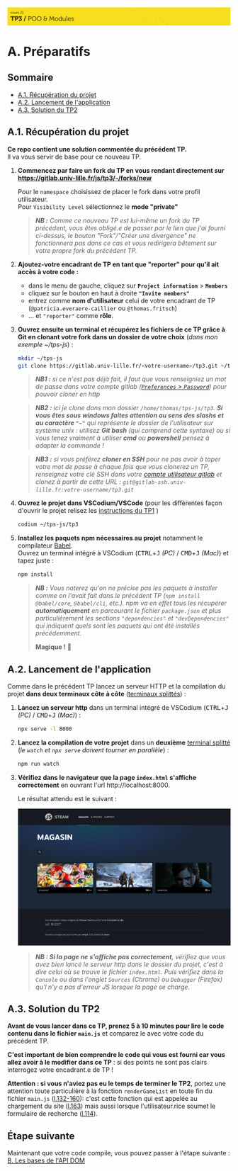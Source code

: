 <img src="images/readme/header-small.jpg" >

# A. Préparatifs <!-- omit in toc -->

## Sommaire <!-- omit in toc -->
- [A.1. Récupération du projet](#a1-récupération-du-projet)
- [A.2. Lancement de l'application](#a2-lancement-de-lapplication)
- [A.3. Solution du TP2](#a3-solution-du-tp2)

## A.1. Récupération du projet

**Ce repo contient une solution commentée du précédent TP.** <br>
Il va vous servir de base pour ce nouveau TP.

1. **Commencez par faire un fork du TP en vous rendant directement sur https://gitlab.univ-lille.fr/js/tp3/-/forks/new**

	Pour le `namespace` choisissez de placer le fork dans votre profil utilisateur.\
	Pour `Visibility Level` sélectionnez le **mode "private"**

	> _**NB :** Comme ce nouveau TP est lui-même un fork du TP précédent, vous êtes obligé.e de passer par le lien que j'ai fourni ci-dessus, le bouton "Fork"/"Créer une divergence" ne fonctionnera pas dans ce cas et vous redirigera bêtement sur votre propre fork du précédent TP._

2. **Ajoutez-votre encadrant de TP en tant que "reporter" pour qu'il ait accès à votre code :**
	- dans le menu de gauche, cliquez sur **`Project information`** > **`Members`**
	- cliquez sur le bouton en haut à droite **`"Invite members"`**
	- entrez comme **nom d'utilisateur** celui de votre encadrant de TP (`@patricia.everaere-caillier` ou `@thomas.fritsch`)
	- ... et `"reporter"` comme **rôle**.

3. **Ouvrez ensuite un terminal et récupérez les fichiers de ce TP grâce à Git en clonant votre fork dans un dossier de votre choix** (_dans mon exemple ~/tps-js_) :
	```bash
	mkdir ~/tps-js
	git clone https://gitlab.univ-lille.fr/<votre-username>/tp3.git ~/tps-js/tp3
	```

	> _**NB1 :** si ce n'est pas déjà fait, il faut que vous renseigniez un mot de passe dans votre compte gitlab ([`Preferences` > `Password`](https://gitlab.univ-lille.fr/-/profile/password/edit)) pour pouvoir cloner en http_

	> _**NB2 :** ici je clone dans mon dossier `/home/thomas/tps-js/tp3`. **Si vous êtes sous windows faites attention au sens des slashs et au caractère `"~"`** qui représente le dossier de l'utilisateur sur système unix : utilisez **Git bash** (qui comprend cette syntaxe) ou si vous tenez vraiment à utiliser **cmd** ou **powershell** pensez à adapter la commande !_

	> _**NB3 :** si vous préférez **cloner en SSH** pour ne pas avoir à taper votre mot de passe à chaque fois que vous clonerez un TP, renseignez votre clé SSH dans votre [compte utilisateur gitlab](https://gitlab.univ-lille.fr/-/profile/keys) et clonez à partir de cette URL : `git@gitlab-ssh.univ-lille.fr:votre-username/tp3.git`_


4. **Ouvrez le projet dans VSCodium/VSCode** (pour les différentes façon d'ouvrir le projet relisez les [instructions du TP1](https://gitlab.univ-lille.fr/js/tp1/-/blob/main/A-preparatifs.md#a5-ouvrir-le-projet-dans-vscodium) )
	```bash
	codium ~/tps-js/tp3
	```

5. **Installez les paquets npm nécessaires au projet** notamment le compilateur [Babel](https://babeljs.io).<br>
	Ouvrez un terminal intégré à VSCodium (<kbd>CTRL</kbd>+<kbd>J</kbd> *(PC)* / <kbd>CMD</kbd>+<kbd>J</kbd> *(Mac)*) et tapez juste :
	```bash
	npm install
	```

	> _**NB :** Vous noterez qu'on ne précise pas les paquets à installer comme on l'avait fait dans le précédent TP (`npm install @babel/core`, `@babel/cli`, etc.). npm va en effet tous les récupérer **automatiquement** en parcourant le fichier `package.json` et plus particulièrement les sections `"dependencies"` et `"devDependencies"` qui indiquent quels sont les paquets qui ont été installés précédemment._
	>
	> **Magique !** 🙌

## A.2. Lancement de l'application

Comme dans le précédent TP lancez un serveur HTTP et la compilation du projet **dans deux terminaux côte à côte** ([terminaux splittés](https://code.visualstudio.com/docs/editor/integrated-terminal#_terminal-splitting)) :

1. **Lancez un serveur http** dans un terminal intégré de VSCodium (<kbd>CTRL</kbd>+<kbd>J</kbd> *(PC)* / <kbd>CMD</kbd>+<kbd>J</kbd> *(Mac)*) :
	```bash
	npx serve -l 8000
	```

2. **Lancez la compilation de votre projet** dans un **deuxième** [terminal splitté](https://code.visualstudio.com/docs/editor/integrated-terminal#_terminal-splitting) (*le `watch` et `npx serve` doivent tourner en parallèle*) :
	```bash
	npm run watch
	```

3. **Vérifiez dans le navigateur que la page `index.html` s'affiche correctement** en ouvrant l'url http://localhost:8000.

	Le résultat attendu est le suivant :

	<img src="images/readme/screen-00.png" >

	> _**NB : Si la page ne s'affiche pas correctement**, vérifiez que vous avez bien lancé le serveur http dans le dossier du projet, c'est à dire celui où se trouve le fichier `index.html`. Puis vérifiez dans la `Console` ou dans l'onglet `Sources` (Chrome) ou `Debugger` (Firefox) qu'l n'y a pas d'erreur JS lorsque la page se charge._

## A.3. Solution du TP2

**Avant de vous lancer dans ce TP, prenez 5 à 10 minutes pour lire le code contenu dans le fichier `main.js`** et comparez le avec votre code du précédent TP.

**C'est important de bien comprendre le code qui vous est fourni car vous allez avoir à le modifier dans ce TP** : si des points ne sont pas clairs interrogez votre encadrant.e de TP !

**Attention : si vous n'aviez pas eu le temps de terminer le TP2**, portez une attention toute particulière à la fonction `renderGameList` en toute fin du fichier `main.js` ([l.132-160](https://gitlab.univ-lille.fr/js/tp3/-/blob/main/src/main.js#L132-160)): c'est cette fonction qui est appelée au chargement du site ([l.163](https://gitlab.univ-lille.fr/js/tp3/-/blob/main/src/main.js#L163)) mais aussi lorsque l'utilisateur.rice soumet le formulaire de recherche ([l.114](https://gitlab.univ-lille.fr/js/tp3/-/blob/main/src/main.js#L114)).

## Étape suivante <!-- omit in toc -->
Maintenant que votre code compile, vous pouvez passer à l'étape suivante : [B. Les bases de l'API DOM](B-les-bases.md)